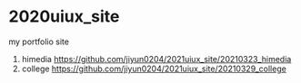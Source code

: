 # 2020uiux_site
my portfolio site
1. himedia https://github.com/jiyun0204/2021uiux_site/20210323_himedia
3. college https://github.com/jiyun0204/2021uiux_site/20210329_college
